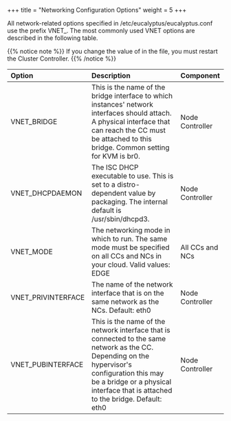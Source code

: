 +++
title = "Networking Configuration Options"
weight = 5
+++

All network-related options specified in /etc/eucalyptus/eucalyptus.conf use the prefix VNET_. The most commonly used VNET options are described in the following table. 


{{% notice note %}}
If you change the value of in the file, you must restart the Cluster Controller. 
{{% /notice %}}

| Option | Description | Component | 
|  :---- |  :---- |  :---- | 
| VNET_BRIDGE | This is the name of the bridge interface to which instances' network interfaces should attach. A physical interface that can reach the CC must be attached to this bridge. Common setting for KVM is br0. | Node Controller | 
| VNET_DHCPDAEMON | The ISC DHCP executable to use. This is set to a distro-dependent value by packaging. The internal default is /usr/sbin/dhcpd3. | Node Controller | 
| VNET_MODE | The networking mode in which to run. The same mode must be specified on all CCs and NCs in your cloud. Valid values: EDGE | All CCs and NCs | 
| VNET_PRIVINTERFACE | The name of the network interface that is on the same network as the NCs. Default: eth0 | Node Controller | 
| VNET_PUBINTERFACE | This is the name of the network interface that is connected to the same network as the CC. Depending on the hypervisor's configuration this may be a bridge or a physical interface that is attached to the bridge. Default: eth0 | Node Controller | 

